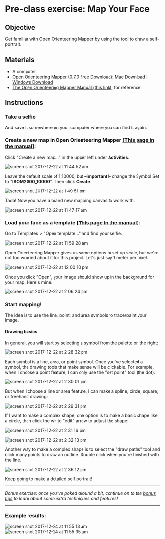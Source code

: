 # Pre-class exercise: Map Your Face

## Objective
Get familiar with Open Orienteering Mapper by using the tool to draw a self-portrait.

## Materials
* A computer
* [Open Orienteering Mapper (0.7.0 Free Download)](http://www.openorienteering.org/apps/mapper/): [Mac Download](https://github.com/OpenOrienteering/mapper/releases/download/v0.7.0/OpenOrienteering-Mapper-0.7.0-macOS.dmg) | [Windows Download](https://download.opensuse.org/repositories/home:/dg0yt/Windows/OpenOrienteering-Mapper_0.7.0-Windows-x64.exe)
* [The Open Orienteering Mapper Manual (this link)](http://www.openorienteering.org/mapper-manual/pages/), for reference

## Instructions

### Take a selfie
And save it somewhere on your computer where you can find it again.
### Create a new map in Open Orienteering Mapper [[This page in the manual]](http://www.openorienteering.org/mapper-manual/pages/new_map.html):

Click "Create a new map..." in the upper left under **Activities**.

![screen shot 2017-12-22 at 11 44 52 am](https://user-images.githubusercontent.com/454690/34310655-9a84f5ee-e70d-11e7-9129-9a9ce8e2e8da.png)

Leave the default scale of 1:10000, but **–important!–** change the Symbol Set to "**ISOM2000_10000**". Then click **Create**.

![screen shot 2017-12-22 at 1 49 51 pm](https://user-images.githubusercontent.com/454690/34313308-0c05ae3c-e71f-11e7-9874-183c244fa8e9.png)

Tada! Now you have a brand new mapping canvas to work with.

![screen shot 2017-12-22 at 11 47 17 am](https://user-images.githubusercontent.com/454690/34310729-f36dcb7c-e70d-11e7-8af0-6a1db6d426fd.png)

### Load your face as a template [[This page in the manual]](http://www.openorienteering.org/mapper-manual/pages/templates.html):

Go to Templates > "Open template..." and find your selfie.

![screen shot 2017-12-22 at 11 59 28 am](https://user-images.githubusercontent.com/454690/34311039-b8092660-e70f-11e7-8611-d007772b9373.png)

Open Orienteering Mapper gives us some options to set up scale, but we're not too worried about it for this project. Let's just say 1 meter per pixel.

![screen shot 2017-12-22 at 12 00 10 pm](https://user-images.githubusercontent.com/454690/34311038-b7f2520a-e70f-11e7-9923-04083755888f.png)

Once you click "Open", your image should show up in the background for your map. Here's mine:

![screen shot 2017-12-22 at 2 06 24 pm](https://user-images.githubusercontent.com/454690/34313625-5bf0f922-e721-11e7-8945-fb52fb7540c1.png)

### Start mapping!

The idea is to use the line, point, and area symbols to trace/paint your image.

#### Drawing basics

In general, you will start by selecting a symbol from the palette on the right:

![screen shot 2017-12-22 at 2 28 32 pm](https://user-images.githubusercontent.com/454690/34314053-f1449576-e724-11e7-94dd-db9f8ce0e05c.png)

Each symbol is a line, area, or point symbol. Once you've selected a symbol, the drawing tools that make sense will be clickable. For example, when I choose a point feature, I can only use the "set point" tool (the dot):

![screen shot 2017-12-22 at 2 30 01 pm](https://user-images.githubusercontent.com/454690/34314057-f1b050f4-e724-11e7-8fea-c70cc31d5cbb.png)

But when I choose a line or area feature, I can make a spline, circle, square, or freehand drawing:

![screen shot 2017-12-22 at 2 29 31 pm](https://user-images.githubusercontent.com/454690/34314055-f17a4a40-e724-11e7-85c1-da9a29269c27.png)

If I want to make a complex shape, one option is to make a basic shape like a circle, then click the white "edit" arrow to adjust the shape:

![screen shot 2017-12-22 at 2 31 16 pm](https://user-images.githubusercontent.com/454690/34314056-f1935c1a-e724-11e7-930f-2c897217e9a1.png)

![screen shot 2017-12-22 at 2 32 13 pm](https://user-images.githubusercontent.com/454690/34314054-f15ec52c-e724-11e7-89b3-27e64d58ad3d.png)

Another way to make a complex shape is to select the "draw paths" tool and click many points to draw an outline. Double click when you're finished with the line.

![screen shot 2017-12-22 at 2 36 12 pm](https://user-images.githubusercontent.com/454690/34314134-96504510-e725-11e7-9d1c-771e3d1d8b67.png)

Keep going to make a detailed self portrait!

---

*Bonus exercise: once you've poked around a bit, continue on to the [bonus tips](0.5_Face_Map_Bonus.html) to learn about some extra techniques and features!*

---

### Example results:

![screen shot 2017-12-24 at 11 55 13 am](https://user-images.githubusercontent.com/454690/34328872-5e9e5012-e8a1-11e7-9ae5-f43ed04f2589.png)
![screen shot 2017-12-24 at 11 55 35 am](https://user-images.githubusercontent.com/454690/34328873-5ebaa582-e8a1-11e7-9a7f-b11cef56abaf.png)
